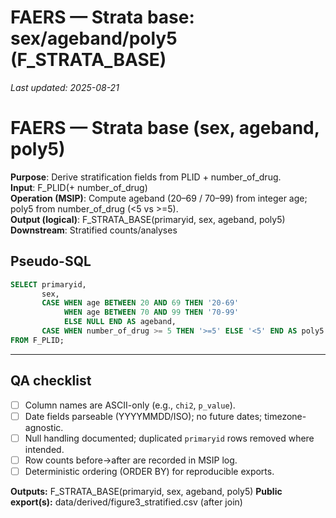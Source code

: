 # FAERS — Strata base: sex/ageband/poly5 (F_STRATA_BASE)

_Last updated: 2025-08-21_

# FAERS — Strata base (sex, ageband, poly5)

**Purpose**: Derive stratification fields from PLID + number_of_drug.  
**Input**: F_PLID(+ number_of_drug)  
**Operation (MSIP)**: Compute ageband (20–69 / 70–99) from integer age; poly5 from number_of_drug (<5 vs >=5).  
**Output (logical)**: F_STRATA_BASE(primaryid, sex, ageband, poly5)  
**Downstream**: Stratified counts/analyses

## Pseudo-SQL
```sql
SELECT primaryid,
       sex,
       CASE WHEN age BETWEEN 20 AND 69 THEN '20-69'
            WHEN age BETWEEN 70 AND 99 THEN '70-99'
            ELSE NULL END AS ageband,
       CASE WHEN number_of_drug >= 5 THEN '>=5' ELSE '<5' END AS poly5
FROM F_PLID;

```

---
## QA checklist
- [ ] Column names are ASCII-only (e.g., `chi2`, `p_value`).
- [ ] Date fields parseable (YYYYMMDD/ISO); no future dates; timezone-agnostic.
- [ ] Null handling documented; duplicated `primaryid` rows removed where intended.
- [ ] Row counts before→after are recorded in MSIP log.
- [ ] Deterministic ordering (ORDER BY) for reproducible exports.

**Outputs:** F_STRATA_BASE(primaryid, sex, ageband, poly5)
**Public export(s):** data/derived/figure3_stratified.csv (after join)

